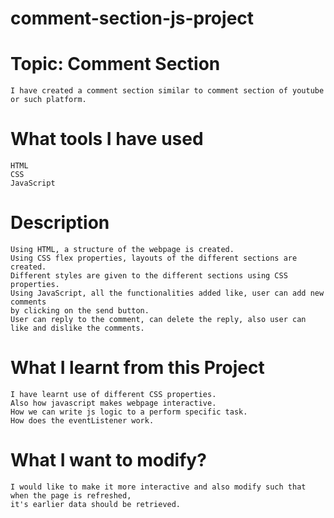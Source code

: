 # comment-section-js-project
# Topic: Comment Section
    I have created a comment section similar to comment section of youtube or such platform.
# What tools I have used
    HTML
    CSS
    JavaScript
# Description 
    Using HTML, a structure of the webpage is created.
    Using CSS flex properties, layouts of the different sections are created.
    Different styles are given to the different sections using CSS properties.
    Using JavaScript, all the functionalities added like, user can add new comments
    by clicking on the send button.
    User can reply to the comment, can delete the reply, also user can like and dislike the comments.
# What I learnt from this Project
    I have learnt use of different CSS properties.
    Also how javascript makes webpage interactive.
    How we can write js logic to a perform specific task.
    How does the eventListener work.
# What I want to modify?
    I would like to make it more interactive and also modify such that when the page is refreshed,
    it's earlier data should be retrieved.

